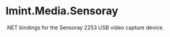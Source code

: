 Imint.Media.Sensoray
====================

.NET bindings for the Sensoray 2253 USB video capture device.